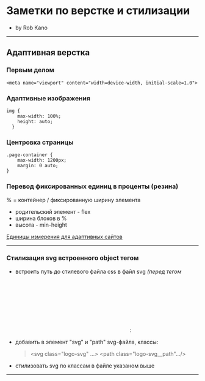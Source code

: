 # Заметки по верстке и стилизации
* by Rob Kano

---
## Адаптивная верстка

### Первым делом
~~~
<meta name="viewport" content="width=device-width, initial-scale=1.0">
~~~

### Адаптивные изображения
~~~~~~
img {
    max-width: 100%;
    height: auto;
  }
~~~~~~

### Центровка страницы
~~~
.page-container {
    max-width: 1200px;
    margin: 0 auto;
}
~~~

### Перевод фиксированных единиц в проценты (резина)
% = контейнер / фиксированную ширину элемента
* родительский элемент - flex
* ширина блоков в %
* высота - min-height

[Единицы измерения для адаптивных сайтов](https://toster.ru/q/332041#answer_840202)

---
### Стилизация svg встроенного object тегом
* встроить путь до стилевого файла css в файл svg *(перед тегом <svg>)*:
    ><?xml-stylesheet type="text/css" href="../path/to/your.css"?>
* добавить в элемент "svg" и "path" svg-файла, классы:
    ><svg class="logo-svg" ...>
    ><path class="logo-svg__path".../>
* стилизовать svg по классам в файле указаном выше

---

